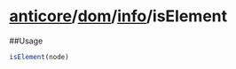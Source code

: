 # [anticore](../../../../../#reference)/[dom](../../#reference)/[info](../#reference)/<a name="reference">isElement</a>

##Usage

```js
isElement(node)
```